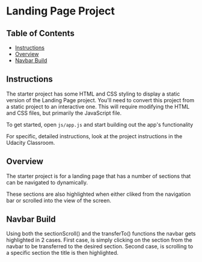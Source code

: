 # Landing Page Project

## Table of Contents

- [Instructions](#instructions)
- [Overview](#overview)
- [Navbar Build](#navbar-build)

## Instructions

The starter project has some HTML and CSS styling to display a static version of the Landing Page project. You'll need to convert this project from a static project to an interactive one. This will require modifying the HTML and CSS files, but primarily the JavaScript file.

To get started, open `js/app.js` and start building out the app's functionality

For specific, detailed instructions, look at the project instructions in the Udacity Classroom.

## Overview

The starter project is for a landing page that has a number of sections that can be navigated to dynamically.

These sections are also highlighted when either cliked from the navigation bar or scrolled into the view of the screen.

## Navbar Build

Using both the sectionScroll() and the transferTo() functions the navbar gets highlighted in 2 cases.
First case, is simply clicking on the section from the navbar to be transferred to the desired section.
Second case, is scrolling to a specific section the title is then highlighted.

